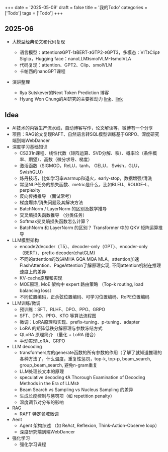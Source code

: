 +++ 
date = '2025-05-09' 
draft = false 
title = '我的Todo' 
categories = ['Todo'] 
tags = ['Todo'] 
+++

## 2025-06

- 大模型经典论文和代码复现
  - 语言模型：attention》GPT-1》BERT-》GTP2-》GPT3，多模态：VIT》Clip》Siglip，Hugging face：nanoLLM》smolVLM-》smolVLA
  - 代码复现：attention、GPT2、Clip、smolVLM
  - 卡帕西的nanoGPT课程

- 演讲整理
  - Ilya Sutskever的Next Token Prediction 博客
  - Hyung Won Chung的AI研究的主要推动力 [link](https://mp.weixin.qq.com/s?__biz=MzA3MzI4MjgzMw==&mid=2650922111&idx=2&sn=69ae67a08b5ffd782d7bd25d94e6ed7a&chksm=84e41801b393911720f779edaa704cc703a4871b96dd75eff9b599470090e8eb5d50034cebe0&scene=21#wechat_redirect)、[link](https://mp.weixin.qq.com/s?__biz=MzA3MzI4MjgzMw==&mid=2650893355&idx=1&sn=5911ccc05abf5177bb71a47ea5a748c8&chksm=84e4a855b39321434a2a386c9f359979da99dd441e6cf8f88062f1e909ad8f5b9b24198d1edb&scene=21#wechat_redirect)

## Idea

- AI技术的内容生产流水线，自动博客写作，论文解读等，微博有一个分享
- 项目：RAG论文复现RAFT、自然语言转SQL模型训练基于GRPO、深度研究端到端WebDancer
- 深度学习基础知识
  - CS231n课程、线性代数（矩阵运算、SVD分解、秩）、概率论（条件概率、期望）、高数（微分求导、梯度）
  - 激活函数（SIGMOD，ReLU，tanh， GELU， Swish，GLU， SwishGLU）
  - 炼丹技巧，比如学习率warmup和退火，early-stop，数据增强/清洗
  - 常见NLP任务的损失函数、metric是什么，比如BLEU、ROUGE-L、perplexity
  - 反向传播推导 （面试常考）
  - 梯度爆炸/消失问题及其解决方法
  - BatchNorm / LayerNorm 的区别及数学推导
  - 交叉熵损失函数推导 （分类任务）
  - Softmax交叉熵损失函数怎么计算？
  - BatchNorm 和 LayerNorm 的区别？
Transformer 中的 QKV 矩阵运算推导
- LLM模型架构
  - encode2decoder（T5）、decoder-only（GPT）、encoder-only（BERT）、prefix-decoder(chatGLM)
  - 不同的attention的改进MHA GQA MQA MLA，attention加速FlashAttention、PageAttention了解原理实现, 不同attention机制在推理速度上的差异
  - KV-cache原理和实现
  - MOE原理, MoE 架构中 expert 路由策略 （Top-k routing, load balancing loss）
  - 不同位置编码，正余弦位置编码、可学习位置编码、RoPE位置编码
- LLM训练/微调
  - 预训练：SFT、RLHF、DPO、PPO、GRPO
  - SFT、DPO、PPO、KTO 等算法流程图
  - 微调：LoRA原理和实现、prefix-tuning、p-tuning、adapter
  - LoRA 的矩阵低秩分解原理与参数冻结方式
  - QLoRA 原理简介 （量化 + LoRA 结合）
  - 手动实现LoRA、GRPO
- LLM decoding
  - transformers库的generate函数的所有参数的作用（了解了就知道推理的各种方法了，什么温度，重复性惩罚，top-k, top-p, beam_search, group_beam_search, 避免n-gram重复
  - LLM处理长文本的原理
  - speculative decoding 《A Thorough Examination of Decoding Methods in the Era of LLMs》
  - Beam Search vs Sampling vs Nucleus Sampling 的差异
  - 生成长度控制与惩罚项（如 repetition penalty）
  - 温度调节对分布的影响
- RAG
  - RAFT 特定领域微调
- Aent
  - Agent 架构综述 （如 ReAct, Reflexion, Think-Action-Observe loop）
  - 深度研究端到端WebDancer
- 强化学习
  - 强化学习课程



